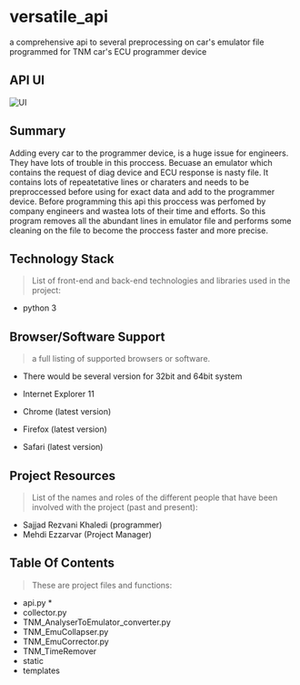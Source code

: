 # versatile_api
a comprehensive api to several preprocessing on car's emulator file programmed for TNM car's ECU programmer device 

## API UI
![UI](https://github.com/sajjadrezvani/versatile_api/assets/100838219/25072aea-992b-4b30-8ab6-8bde30e7d775)

## Summary

Adding every car to the programmer device, is a huge issue for engineers. They have lots of trouble in this proccess. Becuase an emulator which contains the request of diag device and ECU response is nasty file. It contains lots of repeatetative lines or charaters and needs to be preproccessed before using for exact data and add to the programmer device. Before programming this api this proccess was perfomed by company engineers and wastea lots of their time and efforts. So this program removes all the abundant lines in emulator file and performs some cleaning on the file to become the proccess faster and more precise. 


## Technology Stack
> List of front-end and back-end technologies and libraries used in the project:
* python 3

## Browser/Software Support
> a full listing of supported browsers or software.
* There would be several version for 32bit and 64bit system

* Internet Explorer 11
* Chrome (latest version)
* Firefox (latest version)
* Safari (latest version)

## Project Resources
> List of the names and roles of the different people that have been involved with the project (past and present):
* Sajjad Rezvani Khaledi (programmer)
* Mehdi Ezzarvar (Project Manager)


## Table Of Contents
> These are project files and functions:

* api.py
   * 
* collector.py
* TNM_AnalyserToEmulator_converter.py
* TNM_EmuCollapser.py
* TNM_EmuCorrector.py
* TNM_TimeRemover
* static
* templates
